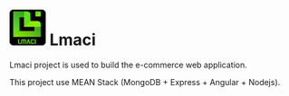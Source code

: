 # ![Lmaci Logo](client/src/assets/img/logo/lmaci-logo-64.png) Lmaci

Lmaci project is used to build the e-commerce web application.

This project use MEAN Stack (MongoDB + Express + Angular + Nodejs).
